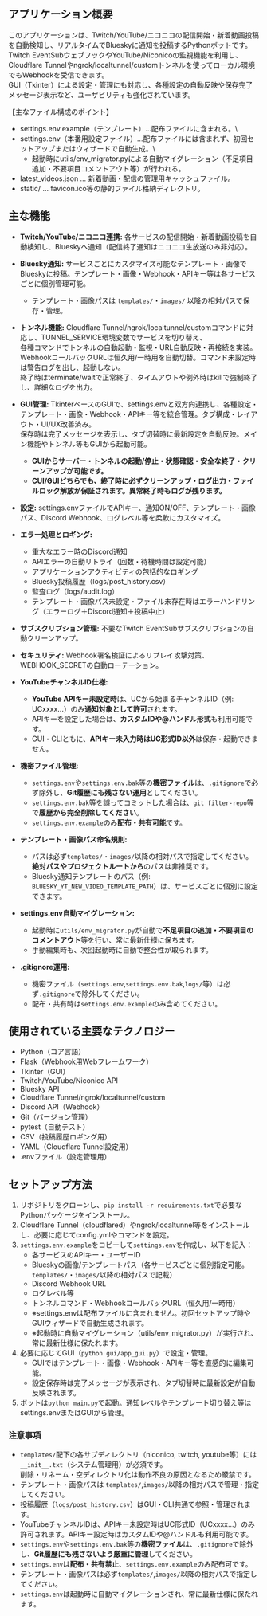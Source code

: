 ## アプリケーション概要
このアプリケーションは、Twitch/YouTube/ニコニコの配信開始・新着動画投稿を自動検知し、リアルタイムでBlueskyに通知を投稿するPythonボットです。\
Twitch EventSubウェブフックやYouTube/Niconicoの監視機能を利用し、Cloudflare Tunnelやngrok/localtunnel/customトンネルを使ってローカル環境でもWebhookを受信できます。\
GUI（Tkinter）による設定・管理にも対応し、各種設定の自動反映や保存完了メッセージ表示など、ユーザビリティも強化されています。

【主なファイル構成のポイント】
- settings.env.example（テンプレート）…配布ファイルに含まれる。\
- settings.env（本番用設定ファイル）…配布ファイルには含まれず、初回セットアップまたはウィザードで自動生成。\
  - 起動時にutils/env_migrator.pyによる自動マイグレーション（不足項目追加・不要項目コメントアウト等）が行われる。
- latest_videos.json … 新着動画・配信の管理用キャッシュファイル。
- static/ … favicon.ico等の静的ファイル格納ディレクトリ。

## 主な機能
*   **Twitch/YouTube/ニコニコ連携:** 各サービスの配信開始・新着動画投稿を自動検知し、Blueskyへ通知（配信終了通知はニコニコ生放送のみ非対応）。
*   **Bluesky通知:** サービスごとにカスタマイズ可能なテンプレート・画像でBlueskyに投稿。テンプレート・画像・Webhook・APIキー等は各サービスごとに個別管理可能。
    * テンプレート・画像パスは `templates/`・`images/` 以降の相対パスで保存・管理。
*   **トンネル機能:** Cloudflare Tunnel/ngrok/localtunnel/customコマンドに対応し、TUNNEL_SERVICE環境変数でサービスを切り替え、\
各種コマンドでトンネルの自動起動・監視・URL自動反映・再接続を実装。WebhookコールバックURLは恒久用/一時用を自動切替。コマンド未設定時は警告ログを出し、起動しない。\
終了時はterminate/waitで正常終了、タイムアウトや例外時はkillで強制終了し、詳細なログを出力。
*   **GUI管理:** TkinterベースのGUIで、settings.envと双方向連携し、各種設定・テンプレート・画像・Webhook・APIキー等を統合管理。タブ構成・レイアウト・UI/UX改善済み。\
保存時は完了メッセージを表示し、タブ切替時に最新設定を自動反映。メイン機能やトンネル等もGUIから起動可能。
    * **GUIからサーバー・トンネルの起動/停止・状態確認・安全な終了・クリーンアップが可能です。**
    * **CUI/GUIどちらでも、終了時に必ずクリーンアップ・ログ出力・ファイルロック解放が保証されます。異常終了時もログが残ります。**
*   **設定:** settings.envファイルでAPIキー、通知ON/OFF、テンプレート・画像パス、Discord Webhook、ログレベル等を柔軟にカスタマイズ。
*   **エラー処理とロギング:**
    * 重大なエラー時のDiscord通知
    * APIエラーの自動リトライ（回数・待機時間は設定可能）
    * アプリケーションアクティビティの包括的なロギング
    * Bluesky投稿履歴（logs/post_history.csv）
    * 監査ログ（logs/audit.log）
    * テンプレート・画像パス未設定・ファイル未存在時はエラーハンドリング（エラーログ＋Discord通知＋投稿中止）
*   **サブスクリプション管理:** 不要なTwitch EventSubサブスクリプションの自動クリーンアップ。
*   **セキュリティ:** Webhook署名検証によるリプレイ攻撃対策、WEBHOOK_SECRETの自動ローテーション。

*   **YouTubeチャンネルID仕様:**
    * **YouTube APIキー未設定時**は、UCから始まるチャンネルID（例: UCxxxx...）のみ**通知対象として許可**されます。
    * APIキーを設定した場合は、**カスタムIDや@ハンドル形式**も利用可能です。
    * GUI・CLIともに、**APIキー未入力時はUC形式ID以外**は保存・起動できません。

*   **機密ファイル管理:**
    * `settings.env`や`settings.env.bak`等の**機密ファイル**は、`.gitignore`で必ず除外し、**Git履歴にも残さない運用**としてください。
    * `settings.env.bak`等を誤ってコミットした場合は、`git filter-repo`等で**履歴から完全削除してください**。
    * `settings.env.example`のみ**配布・共有可能**です。

*   **テンプレート・画像パス命名規則:**
    * パスは必ず`templates/`・`images/`以降の相対パスで指定してください。**絶対パスやプロジェクトルートから**のパスは非推奨です。
    * Bluesky通知テンプレートのパス（例: `BLUESKY_YT_NEW_VIDEO_TEMPLATE_PATH`）は、サービスごとに個別に設定できます。

*   **settings.env自動マイグレーション:**
    * 起動時に`utils/env_migrator.py`が自動で**不足項目の追加・不要項目のコメントアウト**等を行い、常に最新仕様に保ちます。
    * 手動編集時も、次回起動時に自動で整合性が取られます。

*   **.gitignore運用:**
    * 機密ファイル（`settings.env`,`settings.env.bak`,`logs/`等）は必ず`.gitignore`で除外してください。
    * 配布・共有時は`settings.env.example`のみ含めてください。

## 使用されている主要なテクノロジー
*   Python（コア言語）
*   Flask（Webhook用Webフレームワーク）
*   Tkinter（GUI）
*   Twitch/YouTube/Niconico API
*   Bluesky API
*   Cloudflare Tunnel/ngrok/localtunnel/custom
*   Discord API（Webhook）
*   Git（バージョン管理）
*   pytest（自動テスト）
*   CSV（投稿履歴ロギング用）
*   YAML（Cloudflare Tunnel設定用）
*   .envファイル（設定管理用）

## セットアップ方法
1. リポジトリをクローンし、`pip install -r requirements.txt`で必要なPythonパッケージをインストール。
2. Cloudflare Tunnel（cloudflared）やngrok/localtunnel等をインストールし、必要に応じてconfig.ymlやコマンドを設定。
3. `settings.env.example`をコピーして`settings.env`を作成し、以下を記入：
    * 各サービスのAPIキー・ユーザーID
    * Blueskyの画像/テンプレートパス（各サービスごとに個別指定可能。`templates/`・`images/`以降の相対パスで記載）
    * Discord Webhook URL
    * ログレベル等
    * トンネルコマンド・WebhookコールバックURL（恒久用/一時用）
    - ※settings.envは配布ファイルに含まれません。初回セットアップ時やGUIウィザードで自動生成されます。
    - ※起動時に自動マイグレーション（utils/env_migrator.py）が実行され、常に最新仕様に保たれます。
4. 必要に応じてGUI（`python gui/app_gui.py`）で設定・管理。
    * GUIではテンプレート・画像・Webhook・APIキー等を直感的に編集可能。
    * 設定保存時は完了メッセージが表示され、タブ切替時に最新設定が自動反映されます。
5. ボットは`python main.py`で起動。通知レベルやテンプレート切り替え等はsettings.envまたはGUIから管理。

### 注意事項
- `templates/`配下の各サブディレクトリ（niconico, twitch, youtube等）には `__init__.txt`（システム管理用）が必須です。\
削除・リネーム・空ディレクトリ化は動作不良の原因となるため厳禁です。
- テンプレート・画像パスは `templates/`,`images/`以降の相対パスで管理・指定してください。
- 投稿履歴（`logs/post_history.csv`）はGUI・CLI共通で参照・管理されます。
- YouTubeチャンネルIDは、APIキー未設定時はUC形式ID（UCxxxx...）のみ許可されます。APIキー設定時はカスタムIDや@ハンドルも利用可能です。
- `settings.env`や`settings.env.bak`等の**機密ファイル**は、`.gitignore`で除外し、**Git履歴にも残さないよう厳重に管理**してください。
- `settings.env`は**配布・共有禁止**、`settings.env.example`のみ配布可です。
- テンプレート・画像パスは必ず`templates/`,`images/`以降の相対パスで指定してください。
- `settings.env`は起動時に自動マイグレーションされ、常に最新仕様に保たれます。
